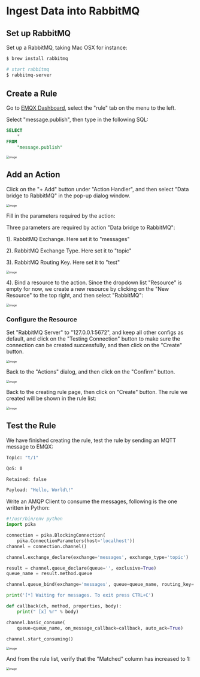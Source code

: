 # Ingest Data into RabbitMQ

## Set up RabbitMQ

Set up a RabbitMQ, taking Mac OSX for instance:

```bash
$ brew install rabbitmq

# start rabbitmq
$ rabbitmq-server
```
## Create a Rule

Go to [EMQX Dashboard](http://127.0.0.1:18083/#/rules), select the "rule" tab on the menu to the left.

Select "message.publish", then type in the following SQL:

```sql
SELECT
    *
FROM
    "message.publish"
```

<img src="./assets/rule-engine/mysql_sql_1.png" alt="image" style="zoom:50%;" />

## Add an Action

Click on the "+ Add" button under "Action Handler", and then select
"Data bridge to RabbitMQ" in the pop-up dialog window.

<img src="./assets/rule-engine/rabbit_action_0.png" alt="image" style="zoom:50%;" />

Fill in the parameters required by the action:

Three parameters are required by action "Data bridge to RabbitMQ":

1). RabbitMQ Exchange. Here set it to "messages"

2). RabbitMQ Exchange Type. Here set it to "topic"

3). RabbitMQ Routing Key. Here set it to "test"

<img src="./assets/rule-engine/rabbit_action_1.png" alt="image" style="zoom:50%;" />

4). Bind a resource to the action. Since the dropdown list "Resource"
is empty for now, we create a new resource by clicking on the "New
Resource" to the top right, and then select "RabbitMQ":

<img src="./assets/rule-engine/rabbit_action_2.png" alt="image" style="zoom:50%;" />

### Configure the Resource

Set "RabbitMQ Server" to "127.0.0.1:5672", and keep all other configs
as default, and click on the "Testing Connection" button to make sure
the connection can be created successfully, and then click on the
"Create" button.

<img src="./assets/rule-engine/rabbit_resource_0.png" alt="image" style="zoom:50%;" />

Back to the "Actions" dialog, and then click on the "Confirm"
    button.

<img src="./assets/rule-engine/rabbit_action_3.png" alt="image" style="zoom:50%;" />

Back to the creating rule page, then click on "Create" button. The
    rule we created will be shown in the rule list:

<img src="./assets/rule-engine/rabbit_rule_overview_0.png" alt="image" style="zoom:50%;" />

## Test the Rule

We have finished creating the rule, test the rule by sending an MQTT message to EMQX:

```bash
Topic: "t/1"

QoS: 0

Retained: false

Payload: "Hello, World\!"
```

Write an AMQP Client to consume the messages, following is the one
written in Python:

```python
#!/usr/bin/env python
import pika

connection = pika.BlockingConnection(
    pika.ConnectionParameters(host='localhost'))
channel = connection.channel()

channel.exchange_declare(exchange='messages', exchange_type='topic')

result = channel.queue_declare(queue='', exclusive=True)
queue_name = result.method.queue

channel.queue_bind(exchange='messages', queue=queue_name, routing_key='test')

print('[*] Waiting for messages. To exit press CTRL+C')

def callback(ch, method, properties, body):
    print(" [x] %r" % body)

channel.basic_consume(
    queue=queue_name, on_message_callback=callback, auto_ack=True)

channel.start_consuming()
```

<img src="./assets/rule-engine/rabbit_result.png" alt="image" style="zoom:50%;" />

And from the rule list, verify that the "Matched" column has increased
to 1:

<img src="./assets/rule-engine/rabbit_rule_overview_1.png" alt="image" style="zoom:50%;" />

